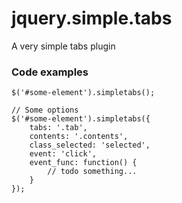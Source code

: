 # jquery.simple.tabs
A very simple tabs plugin


### Code examples
```
$('#some-element').simpletabs();

// Some options
$('#some-element').simpletabs({
	tabs: '.tab',
	contents: '.contents',
	class_selected: 'selected',
	event: 'click',
	event_func: function() {
		// todo something...
	}
});
```